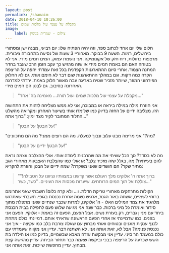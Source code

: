 ```yaml
---
layout: post
permalink: /shamaim
date: 2018-04-10 10:26:00
title: מקבלת על עצמי עול מלכות שמים
image:
    label: צילום - שמרית בנימין
---
```


חלום שלי יום אחד לכתוב ספר, וזה יהיה הפתיח שלו:
יום רביעי, מבנה ישן ומסתורי בירושלים, רמות. השעה 9 בבוקר. מאחוריי 3 שעות של נסיעה בתחבורה ציבורית.
מרצפות כחולות, ריח חזק של אקונומיקה. אני נושמת עמוק. המים חמים מידי. אני לא בטוחה האם הם באמת חמים מידי או שזה מרגיש כך עקב הזמן הרב שעבר בחדר המתנה הצמוד. אחרי סיום ההתארגנות הקפדנית בכל זאת עמדתי יחפה על הריצפה הקרה כמה דקות. וגם במהלך ההתארגנות שום דבר לא חימם אותי. גם לא החלוק הפירחוני המוזר, שיותר מזכיר שטיח באריגה עבה מאשר חלוק באמת.
ירדתי למדרגה האחרונה בסיבוב. גם לבטן הם חמים מידי.

> "מקבלת על עצמי עול מלכות שמים ועול תורה... מאמינה בה' אחד..."

אני חוזרת מילה במילה ביראה או במבוכה, אני לא ממש מצליחה לזהות את התחושה הזו.
מצליבה ידיים על החזה בדיוק כמו שלימדו אותי בשיעור האחרון ומקריאה מהשלט החלוד המחובר לקיר מצד ימין: "ברוך אתה..."

> "על הבטן! על הבטן!"

"מה?" אני מרימה מבט עלוב ונבוך למעלה. מה הם רוצים ממני? מה הם מתכוונים?

> "על הבטן! ידיים על הבטן!"

מה לא בסדר? סך הכל עשיתי את מה שהרבנית לימדה אותי. אולי ההצלבה עצמה נראת להם בעייתית? מה, בגלל שזה מזכיר צלב? או אולי כמו שהצלבת האצבעות מאחורי הגב מתיר שקר? הם חושדים שאני משקרת?
שמה ידיים על הבטן וחוזרת להקריא:

> "ברוך אתה ה' אלוקינו מלך העולם אשר קדשנו במצוותיו וציוונו על הטבילה!"
צוללת אל תוך המים הרותחים. שיערות מכסות את העיניים.
> "כשר, כשר..."

הקולות מתרחקים מאחורי טריקת הדלת.
ו... ולא קרה כלום!
חשבתי שאני אתרומם ברוחי לשמיים, אשחה באור הגנוז, ארגיש נשמה אחרת נכנסת בגופי.
חשבתי שאתרגש מלהגיד את צמד המילים האלו - ה' אלוקינו, למרות שכבר שנתיים שאני מתפלת מתוך סידור ואומרת כל מיני ברכות. כבר שנה אני מגיעה שלוש פעם לתפילה בבית הכנסת ביחד עם מניין גברים, רק בעזרת נשים. אבל הפעם, הפעם זה באמת - אלוקיי. הפעם אני בפנים. כמו שדמיינתי אז אחרי הפעם הראשונה שראיתי אותם. דמיינתי כולם מתחת לכנף ענקית מוגנים ובטוחים ואותי מבחוץ עם שאלה צורבת בלב כמו עקיצה - איך אני נכנסת פנימה?
אבל לא, זאת אותה אני. לא השתנה דבר. עדיין אני מקווה שעמדתי עם כולם במעמד הר סיני. עדיין אני מבקשת עזרה מאבא שבשמיים, בדיוק כמו אז הילדה בת השש שכרעה על הריצפה בבכי וביקשה שאמה כבר תחזור הביתה.
עדיין מרגישה קצת מבחוץ. עדיין מחפשת שייכות.
זאת אותה אני.
